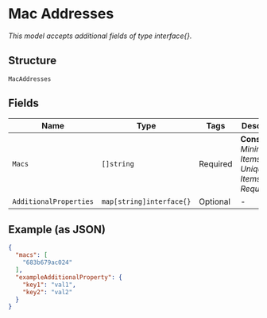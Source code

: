 
# Mac Addresses

*This model accepts additional fields of type interface{}.*

## Structure

`MacAddresses`

## Fields

| Name | Type | Tags | Description |
|  --- | --- | --- | --- |
| `Macs` | `[]string` | Required | **Constraints**: *Minimum Items*: `1`, *Unique Items Required* |
| `AdditionalProperties` | `map[string]interface{}` | Optional | - |

## Example (as JSON)

```json
{
  "macs": [
    "683b679ac024"
  ],
  "exampleAdditionalProperty": {
    "key1": "val1",
    "key2": "val2"
  }
}
```

